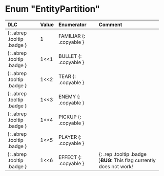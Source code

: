 # Enum "EntityPartition"
|DLC|Value|Enumerator|Comment|
|:--|:--|:--|:--|
|[ ](#){: .abrep .tooltip .badge }|1 |FAMILIAR {: .copyable } |  | 
|[ ](#){: .abrep .tooltip .badge }|1<<1 |BULLET {: .copyable } |  | 
|[ ](#){: .abrep .tooltip .badge }|1<<2 |TEAR {: .copyable } |  | 
|[ ](#){: .abrep .tooltip .badge }|1<<3 |ENEMY {: .copyable } |  | 
|[ ](#){: .abrep .tooltip .badge }|1<<4 |PICKUP {: .copyable } |  | 
|[ ](#){: .abrep .tooltip .badge }|1<<5 |PLAYER {: .copyable } |  | 
|[ ](#){: .abrep .tooltip .badge }|1<<6 |EFFECT {: .copyable } | {: .rep .tooltip .badge }**BUG:** This flag currently does not work! | 
